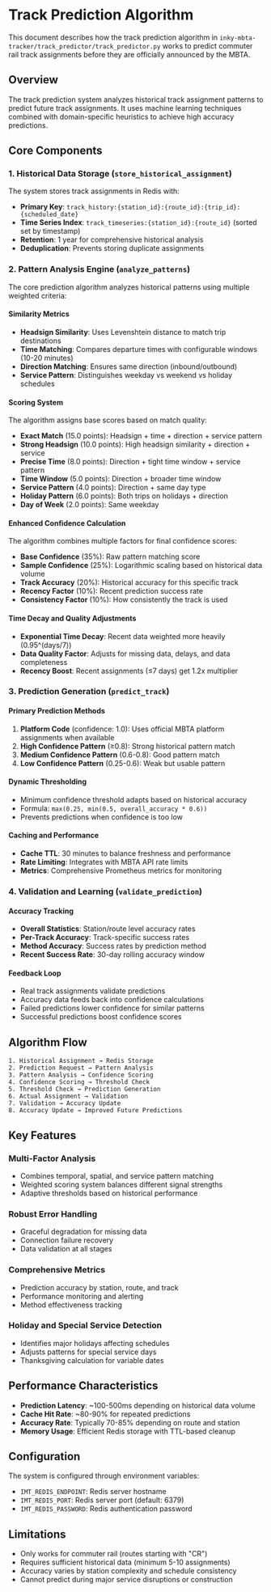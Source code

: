 # Track Prediction Algorithm

This document describes how the track prediction algorithm in `inky-mbta-tracker/track_predictor/track_predictor.py` works to predict commuter rail track assignments before they are officially announced by the MBTA.

## Overview

The track prediction system analyzes historical track assignment patterns to predict future track assignments. It uses machine learning techniques combined with domain-specific heuristics to achieve high accuracy predictions.

## Core Components

### 1. Historical Data Storage (`store_historical_assignment`)

The system stores track assignments in Redis with:
- **Primary Key**: `track_history:{station_id}:{route_id}:{trip_id}:{scheduled_date}`
- **Time Series Index**: `track_timeseries:{station_id}:{route_id}` (sorted set by timestamp)
- **Retention**: 1 year for comprehensive historical analysis
- **Deduplication**: Prevents storing duplicate assignments

### 2. Pattern Analysis Engine (`analyze_patterns`)

The core prediction algorithm analyzes historical patterns using multiple weighted criteria:

#### Similarity Metrics
- **Headsign Similarity**: Uses Levenshtein distance to match trip destinations
- **Time Matching**: Compares departure times with configurable windows (10-20 minutes)
- **Direction Matching**: Ensures same direction (inbound/outbound)
- **Service Pattern**: Distinguishes weekday vs weekend vs holiday schedules

#### Scoring System
The algorithm assigns base scores based on match quality:
- **Exact Match** (15.0 points): Headsign + time + direction + service pattern
- **Strong Headsign** (10.0 points): High headsign similarity + direction + service
- **Precise Time** (8.0 points): Direction + tight time window + service pattern
- **Time Window** (5.0 points): Direction + broader time window
- **Service Pattern** (4.0 points): Direction + same day type
- **Holiday Pattern** (6.0 points): Both trips on holidays + direction
- **Day of Week** (2.0 points): Same weekday

#### Enhanced Confidence Calculation
The algorithm combines multiple factors for final confidence scores:
- **Base Confidence** (35%): Raw pattern matching score
- **Sample Confidence** (25%): Logarithmic scaling based on historical data volume
- **Track Accuracy** (20%): Historical accuracy for this specific track
- **Recency Factor** (10%): Recent prediction success rate
- **Consistency Factor** (10%): How consistently the track is used

#### Time Decay and Quality Adjustments
- **Exponential Time Decay**: Recent data weighted more heavily (0.95^(days/7))
- **Data Quality Factor**: Adjusts for missing data, delays, and data completeness
- **Recency Boost**: Recent assignments (≤7 days) get 1.2x multiplier

### 3. Prediction Generation (`predict_track`)

#### Primary Prediction Methods
1. **Platform Code** (confidence: 1.0): Uses official MBTA platform assignments when available
2. **High Confidence Pattern** (≥0.8): Strong historical pattern match
3. **Medium Confidence Pattern** (0.6-0.8): Good pattern match
4. **Low Confidence Pattern** (0.25-0.6): Weak but usable pattern

#### Dynamic Thresholding
- Minimum confidence threshold adapts based on historical accuracy
- Formula: `max(0.25, min(0.5, overall_accuracy * 0.6))`
- Prevents predictions when confidence is too low

#### Caching and Performance
- **Cache TTL**: 30 minutes to balance freshness and performance
- **Rate Limiting**: Integrates with MBTA API rate limits
- **Metrics**: Comprehensive Prometheus metrics for monitoring

### 4. Validation and Learning (`validate_prediction`)

#### Accuracy Tracking
- **Overall Statistics**: Station/route level accuracy rates
- **Per-Track Accuracy**: Track-specific success rates
- **Method Accuracy**: Success rates by prediction method
- **Recent Success Rate**: 30-day rolling accuracy window

#### Feedback Loop
- Real track assignments validate predictions
- Accuracy data feeds back into confidence calculations
- Failed predictions lower confidence for similar patterns
- Successful predictions boost confidence scores

## Algorithm Flow

```
1. Historical Assignment → Redis Storage
2. Prediction Request → Pattern Analysis
3. Pattern Analysis → Confidence Scoring
4. Confidence Scoring → Threshold Check
5. Threshold Check → Prediction Generation
6. Actual Assignment → Validation
7. Validation → Accuracy Update
8. Accuracy Update → Improved Future Predictions
```

## Key Features

### Multi-Factor Analysis
- Combines temporal, spatial, and service pattern matching
- Weighted scoring system balances different signal strengths
- Adaptive thresholds based on historical performance

### Robust Error Handling
- Graceful degradation for missing data
- Connection failure recovery
- Data validation at all stages

### Comprehensive Metrics
- Prediction accuracy by station, route, and track
- Performance monitoring and alerting
- Method effectiveness tracking

### Holiday and Special Service Detection
- Identifies major holidays affecting schedules
- Adjusts patterns for special service days
- Thanksgiving calculation for variable dates

## Performance Characteristics

- **Prediction Latency**: ~100-500ms depending on historical data volume
- **Cache Hit Rate**: ~80-90% for repeated predictions
- **Accuracy Rate**: Typically 70-85% depending on route and station
- **Memory Usage**: Efficient Redis storage with TTL-based cleanup

## Configuration

The system is configured through environment variables:
- `IMT_REDIS_ENDPOINT`: Redis server hostname
- `IMT_REDIS_PORT`: Redis server port (default: 6379)
- `IMT_REDIS_PASSWORD`: Redis authentication password

## Limitations

- Only works for commuter rail (routes starting with "CR")
- Requires sufficient historical data (minimum 5-10 assignments)
- Accuracy varies by station complexity and schedule consistency
- Cannot predict during major service disruptions or construction